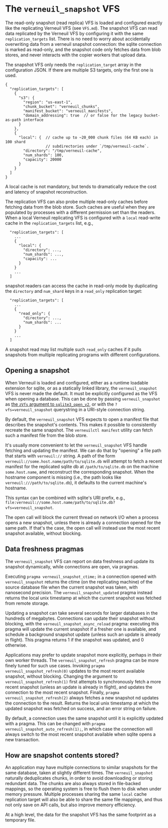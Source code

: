 The `verneuil_snapshot` VFS
===========================

The read-only snapshot (read replica) VFS is loaded and configured
exactly like the replicating Verneuil VFS (see `VFS.md`).  The
snapshot VFS can read data replicated by the Verneuil VFS by
configuring it with the same `replication_targets` list.  There is no
need to worry about accidentally overwriting data from a verneuil
snapshot connection: the sqlite connection is marked as read-only,
and the snapshot code only fetches data from blob stores, and never
interacts with the copier workers that upload data.

The snapshot VFS only needs the `replication_target` array in the
configuration JSON.  If there are multiple S3 targets, only the
first one is used.

```
{
  "replication_targets": [
    {
      "s3": {
        "region": "us-east-1",
        "chunk_bucket": "verneuil_chunks",
        "manifest_bucket": "verneuil_manifests",
        "domain_addressing": true  // or false for the legacy bucket-as-path interface
      }
    },
    {
      "local": {  // cache up to ~20_000 chunk files (64 KB each) in 100 shard
                  // subdirectories under `/tmp/verneuil-cache`.
        "directory": "/tmp/verneuil-cache",
        "num_shards": 100,
        "capacity": 20000
      }
    }
  ]
}
```

A local cache is not mandatory, but tends to dramatically reduce the
cost and latency of snapshot reconstruction.

The replication VFS can also probe multiple read-only caches before
fetching data from the blob store.  Such caches are useful when they
are populated by processes with a different permission set than the
readers.  When a local Verneuil replicating VFS is configured with
a `local` read-write cache in the `replication_targets` list, e.g.,

```
  "replication_targets": [
    ...
    {
      "local": {
        "directory": ...,
        "num_shards": ...,
        "capacity": ...
      }
    }
    ...
  ]
```

snapshot readers can access the cache in read-only mode by duplicating
the `directory` and `num_shard` keys in a `read_only` replication target:

```
  "replication_targets": [
    ...
    {
      "read_only": {
        "directory": ...,
        "num_shards": ...
      }
    }
    ...
  ]
```

A snapshot read may list multiple such `read_only` caches if it pulls
snapshots from multiple replicating programs with different
configurations.

Opening a snapshot
------------------

When Verneuil is loaded and configured, either as a runtime loadable
extension for sqlite, or as a statically linked library, the
`verneuil_snapshot` VFS is never made the default.  It must be
explicitly configured as the VFS when opening a database.  This can be
done by passing `verneuil_snapshot` as
[the `zVfs` argument to `sqlite3_open_v2`](https://www.sqlite.org/c3ref/open.html),
or with the `?vfs=verneuil_snapshot` querystring in a URI-style
connection string.

By default, the `verneuil_snapshot` VFS expects to open a manifest
file that describes the snapshot's contents.  This makes it possible
to consistently recreate the same snapshot.  The `verneuilctl
manifest` utility can fetch such a manifest file from the blob store.

It's usually more convenient to let the `verneuil_snapshot` VFS handle
fetching and updating the manifest.  We can do that by "opening" a
file path that starts with `verneuil://` string.  A path of the form
`verneuil://some.host.name/path/to/sqlite.db` will attempt to fetch a
recent manifest for the replicated sqlite db at `/path/to/sqlite.db`
on the machine `some.host.name`, and reconstruct the corresponding
snapshot.  When the hostname component is missing (i.e., the path
looks like `verneuil:///path/to/sqlite.db`), it defaults to the current
machine's hostname.

This syntax can be combined with sqlite's URI prefix, e.g.,
`file:verneuil://some.host.name/path/to/sqlite.db?vfs=verneuil_snapshot`.

The open call will block the current thread on network I/O when a
process opens a new snapshot, unless there is already a connection
opened for the same path.  If that's the case, the open call will
instead use the most recent snapshot available, without blocking.

Data freshness pragmas
----------------------

The `verneuil_snapshot` VFS can report on data freshness and update
its snapshot dynamically, while connections are open, via pragmas.

Executing `pragma verneuil_snapshot_ctime;` in a connection opened
with `verneuil_snapshot` returns the ctime (on the replicating
machine) of the source database file when the current snapshot was
taken, with nanosecond precision.  The `verneuil_snapshot_updated`
pragma instead returns the local unix timestamp at which the
current snapshot was fetched from remote storage.

Updating a snapshot can take several seconds for larger databases in
the hundreds of megabytes.  Connections can update their snapshot
without blocking, with the `verneuil_snapshot_async_reload` pragma:
executing this pragma will update the current snapshot if a fresher
one is available, and schedule a background snapshot update (unless
such an update is already in flight).  This pragma returns 1 if the
snapshot was updated, and 0 otherwise.

Applications may prefer to update snapshot more explicitly, perhaps in
their own worker threads.  The `verneuil_snapshot_refresh` pragma can
be more finely tuned for such use cases.  Invoking `pragma
verneuil_snapshot_refresh(0)` updates to the most recent available
snapshot, without blocking.  Changing the argument to
`verneuil_snapshot_refresh(1)` first attempts to synchronously fetch a
more recent snapshot (unless an update is already in flight), and
updates the connection to the most recent snapshot.  Finally,
`pragma verneuil_snapshot_refresh(2)` always fetches a new snapshot
nd updates the connection to the result.  Returns the local unix
timestamp at which the updated snapshot was fetched on success,
and an error string on failure.

By default, a connection uses the same snapshot until it is explicitly
updated with a pragma.  This can be changed with `pragma
verneuil_snapshot_auto_refresh(1);`, in which case the connection will
always switch to the most recent snapshot available when sqlite opens
a new transaction.

How are snapshot contents stored?
---------------------------------

An application may have multiple connections to similar snapshots for
the same database, taken at slightly different times.  The
`verneuil_snapshot` naturally deduplicates chunks, in order to avoid
downloading or storing redundant data.  The chunks are also always
stored in file-backed mappings, so the operating system is free to
flush them to disk when under memory pressure.  Multiple processes
sharing the same `local` cache replication target will also be able
to share the same file mappings, and thus not only save on API
calls, but also improve memory efficiency.

At a high level, the data for the snapshot VFS has the same footprint
as a temporary file.
